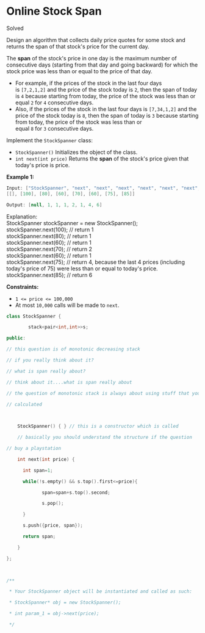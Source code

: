 # Online Stock Span

Solved 

Design an algorithm that collects daily price quotes for some stock and returns the span of that stock's price for the current day.

The **span** of the stock's price in one day is the maximum number of consecutive days (starting from that day and going backward) for which the stock price was less than or equal to the price of that day.

- For example, if the prices of the stock in the last four days is `[7,2,1,2]` and the price of the stock today is `2`, then the span of today is `4` because starting from today, the price of the stock was less than or equal `2` for `4` consecutive days.
- Also, if the prices of the stock in the last four days is `[7,34,1,2]` and the price of the stock today is `8`, then the span of today is `3` because starting from today, the price of the stock was less than or equal `8` for `3` consecutive days.

Implement the `StockSpanner` class:

- `StockSpanner()` Initializes the object of the class.
- `int next(int price)` Returns the **span** of the stock's price given that today's price is price.

**Example 1:**

```java
Input: ["StockSpanner", "next", "next", "next", "next", "next", "next", "next"]
[[], [100], [80], [60], [70], [60], [75], [85]]

Output: [null, 1, 1, 1, 2, 1, 4, 6]
```

Explanation:  
StockSpanner stockSpanner = new StockSpanner();  
stockSpanner.next(100); // return 1  
stockSpanner.next(80); // return 1  
stockSpanner.next(60); // return 1  
stockSpanner.next(70); // return 2  
stockSpanner.next(60); // return 1  
stockSpanner.next(75); // return 4, because the last 4 prices (including today's price of 75) were less than or equal to today's price.  
stockSpanner.next(85); // return 6

**Constraints:**

- `1 <= price <= 100,000`
- At most `10,000` calls will be made to `next`.


```cpp
class StockSpanner {

        stack<pair<int,int>>s;

public:

// this question is of monotonic decreasing stack

// if you really think about it?

// what is span really about?

// think about it....what is span really about

// the question of monotonic stack is always about using stuff that you have already

// calculated

  

    StockSpanner() { } // this is a constructor which is called

    // basically you should understand the structure if the question

// buy a playstation

    int next(int price) {

      int span=1;

      while(!s.empty() && s.top().first<=price){

             span=span+s.top().second;

             s.pop();                                                                                              

      }

      s.push({price, span});

      return span;

    }

};

  

/**

 * Your StockSpanner object will be instantiated and called as such:

 * StockSpanner* obj = new StockSpanner();

 * int param_1 = obj->next(price);

 */
```